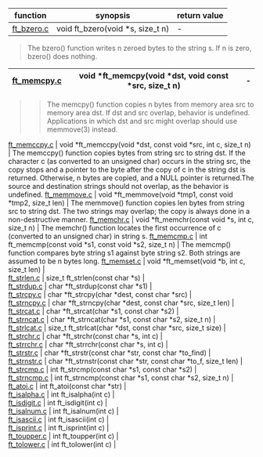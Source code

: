 function          | synopsis       |                                  return value
------------------|---------------------------------------------|--------------------
[ft_bzero.c ]     | void  ft_bzero(void *s, size_t n)           | - 


 > The bzero() function writes n zeroed bytes to the string s.  If n is zero, bzero() does nothing. 


[ft_memcpy.c]     | void    *ft_memcpy(void *dst, void const *src, size_t n) |  -
------------------|---------------------------------------------|--------------------

>> The memcpy() function copies n bytes from memory area src to memory area dst.  If dst and src overlap, behavior is undefined.  Applications in which dst and src might overlap should use memmove(3) instead.

[ft_memccpy.c]    | void    *ft_memccpy(void *dst, const void *src, int c, size_t n)     |    The memccpy() function copies bytes from string src to string dst.  If the character c (as converted to an unsigned char) occurs in the string src, the copy stops and a pointer to the byte after the copy of c in the string dst is returned.  Otherwise, n bytes are copied, and a NULL pointer is returned.The source and destination strings should not overlap, as the behavior is undefined.
[ft_memmove.c]    | void    *ft_memmove(void *tmp1, const void *tmp2, size_t len)     |    The memmove() function copies len bytes from string src to string dst.  The two strings may overlap; the copy is always done in a non-destructive manner.
[ft_memchr.c]     | void    *ft_memchr(const void *s, int c, size_t n)     |   The memchr() function locates the first occurrence of c (converted to an unsigned char) in string s.
[ft_memcmp.c]     | int     ft_memcmp(const void *s1, const void *s2, size_t n)     |    The memcmp() function compares byte string s1 against byte string s2.  Both strings are assumed to be n bytes long.
[ft_memset.c]     | void    *ft_memset(void *b, int c, size_t len)     |  
[ft_strlen.c]     | size_t  ft_strlen(const char *s)     |  
[ft_strdup.c]     | char    *ft_strdup(const char *s1)     |  
[ft_strcpy.c]     | char    *ft_strcpy(char *dest, const char *src)     |  
[ft_strncpy.c]    | char    *ft_strncpy(char *dest, const char *src, size_t len)     |  
[ft_strcat.c]     | char    *ft_strcat(char *s1, const char *s2)     |  
[ft_strncat.c]    | char    *ft_strncat(char *s1, const char *s2, size_t n)     |  
[ft_strlcat.c]    | size_t  ft_strlcat(char *dst, const char *src, size_t size)     |  
[ft_strchr.c]     | char    *ft_strchr(const char *s, int c)     |  
[ft_strrchr.c]    | char    *ft_strrchr(const char *s, int c)     |  
[ft_strstr.c]     | char    *ft_strstr(const char *str, const char *to_find)     |  
[ft_strnstr.c]    | char    *ft_strnstr(const char *str, const char *to_f, size_t len)     |  
[ft_strcmp.c]     | int      ft_strcmp(const char *s1, const char *s2)     |  
[ft_strncmp.c]    | int     ft_strncmp(const char *s1, const char *s2, size_t n)     |  
[ft_atoi.c]       | int     ft_atoi(const char *str)     |  
[ft_isalpha.c]    | int     ft_isalpha(int c)     |  
[ft_isdigit.c]    | int      ft_isdigit(int c)     |  
[ft_isalnum.c]    | int ft_isalnum(int c)     |  
[ft_isascii.c]    | int     ft_isascii(int c)     |  
[ft_isprint.c]    | int     ft_isprint(int c)     |  
[ft_toupper.c]    | int     ft_toupper(int c)     |  
[ft_tolower.c]     | int     ft_tolower(int c)     |  






[ft_bzero.c ]:https://github.com/rvsrudik/libft/blob/master/ft_bzero.c 
[ft_memcpy.c]:https://github.com/rvsrudik/libft/blob/master/ft_memcpy.c
[ft_memccpy.c]:https://github.com/rvsrudik/libft/blob/master/ft_memccpy.c
[ft_memmove.c]:https://github.com/rvsrudik/libft/blob/master/ft_memmove.c
[ft_memchr.c]:https://github.com/rvsrudik/libft/blob/master/ft_memchr.c
[ft_memcmp.c]:https://github.com/rvsrudik/libft/blob/master/ft_memcmp.c
[ft_memset.c]:https://github.com/rvsrudik/libft/blob/master/ft_memset.c
[ft_strlen.c]:https://github.com/rvsrudik/libft/blob/master/ft_strlen.c
[ft_strdup.c]:https://github.com/rvsrudik/libft/blob/master/ft_strdup.c
[ft_strcpy.c]:https://github.com/rvsrudik/libft/blob/master/ft_strcpy.c
[ft_strncpy.c]:https://github.com/rvsrudik/libft/blob/master/ft_strncpy.c
[ft_strcat.c]:https://github.com/rvsrudik/libft/blob/master/ft_strcat.c
[ft_strncat.c]:https://github.com/rvsrudik/libft/blob/master/ft_strncat.c
[ft_strlcat.c]:https://github.com/rvsrudik/libft/blob/master/ft_strlcat.c
[ft_strchr.c]:https://github.com/rvsrudik/libft/blob/master/ft_strchr.c
[ft_strrchr.c]:https://github.com/rvsrudik/libft/blob/master/ft_strrchr.c
[ft_strstr.c]:https://github.com/rvsrudik/libft/blob/master/ft_strstr.c
[ft_strnstr.c]:https://github.com/rvsrudik/libft/blob/master/ft_strnstr.c
[ft_strcmp.c]:https://github.com/rvsrudik/libft/blob/master/ft_strcmp.c
[ft_strncmp.c]:https://github.com/rvsrudik/libft/blob/master/ft_strncmp.c
[ft_atoi.c]:https://github.com/rvsrudik/libft/blob/master/ft_atoi.c 
[ft_isalpha.c]:https://github.com/rvsrudik/libft/blob/master/ft_isalpha.c
[ft_isdigit.c]:https://github.com/rvsrudik/libft/blob/master/ft_isdigit.c
[ft_isalnum.c]:https://github.com/rvsrudik/libft/blob/master/ft_isalnum.c
[ft_isascii.c]:https://github.com/rvsrudik/libft/blob/master/ft_isascii.c
[ft_isprint.c]:https://github.com/rvsrudik/libft/blob/master/ft_isprint.c
[ft_toupper.c]:https://github.com/rvsrudik/libft/blob/master/ft_toupper.c
[ft_tolower.c]:https://github.com/rvsrudik/libft/blob/master/ft_tolower.c


